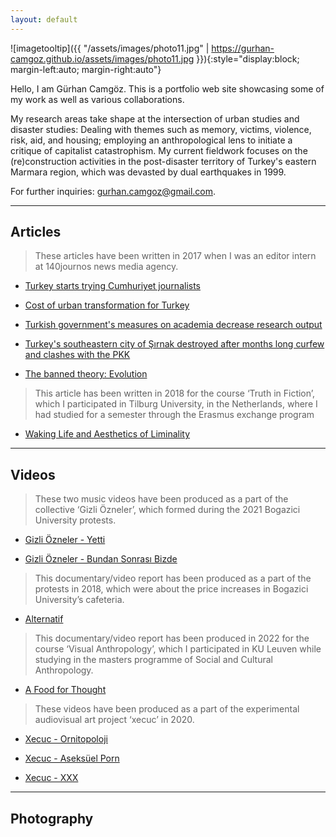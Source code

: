 ```yaml
---
layout: default
---
```


![imagetooltip]({{ "/assets/images/photo11.jpg" | https://gurhan-camgoz.github.io/assets/images/photo11.jpg }}){:style="display:block; margin-left:auto; margin-right:auto"}


Hello, I am Gürhan Camgöz. This is a portfolio web site showcasing some of my work as well as various collaborations. 

My research areas take shape at the intersection of urban studies and disaster studies: Dealing with themes such as memory, victims, violence, risk, aid, and housing; employing an anthropological lens to initiate a critique of capitalist catastrophism. My current fieldwork focuses on the (re)construction activities in the post-disaster territory of Turkey's eastern Marmara region, which was devasted by dual earthquakes in 1999. 

For further inquiries: [gurhan.camgoz@gmail.com](mailto:gurhan.camgoz@gmail.com).

* * *

## Articles

> These articles have been written in 2017 when I was an editor intern at 140journos news media agency.

  - [Turkey starts trying Cumhuriyet journalists](https://140journos.com/turkey-starts-trying-cumhuriyet-journalists-61316bfda29d)

  - [Cost of urban transformation for Turkey](https://140journos.com/cost-of-urban-transformation-for-turkey-33b01cd734d0)

  - [Turkish government's measures on academia decrease research output](https://140journos.com/turkish-governments-measures-on-academia-decrease-research-output-3a54671a2434)

  - [Turkey's southeastern city of Şırnak destroyed after months long curfew and clashes with the PKK](https://140journos.com/turkeys-southeastern-city-of-sirnak-destructed-after-months-long-curfew-and-clashes-with-the-pkk-6e7b406095c)

  - [The banned theory: Evolution](https://140journos.com/the-banned-theory-evolution-e772fa968339)

>This article has been written  in 2018 for the course ‘Truth in Fiction’, which I participated in Tilburg University, in the Netherlands, where I had studied for a semester through the Erasmus exchange program

  - [Waking Life and Aesthetics of Liminality](https://www.diggitmagazine.com/papers/waking-life-and-aesthetics-liminality) 

* * *

## Videos

>These two music videos have been produced as a part of the collective ‘Gizli Özneler’, which formed during the 2021 Bogazici University protests. 

  - [Gizli Özneler - Yetti](https://www.youtube.com/watch?v=IIjpuF9Qh3U)

  - [Gizli Özneler - Bundan Sonrası Bizde](https://www.youtube.com/watch?v=0S781HzRvVk)

>This documentary/video report has been produced as a part of the protests in 2018, which were about the price increases in Bogazici University’s cafeteria.

  - [Alternatif](https://www.youtube.com/watch?v=1Cwr7CYV1X4) 

>This documentary/video report has been produced in 2022 for the course ‘Visual Anthropology’, which I participated in KU Leuven while studying in the masters programme of Social and Cultural Anthropology.

  - [A Food for Thought](https://drive.google.com/file/d/1XQOABK8wUs_Q2hEPk-pZWlCfzWKTczo5/view?usp=share_link)


>These videos have been produced as a part of the experimental audiovisual art project ‘xecuc’ in 2020. 

  - [Xecuc - Ornitopoloji](https://www.youtube.com/watch?v=mUgH7NmtXNY)

  - [Xecuc - Aseksüel Porn](https://www.youtube.com/watch?v=VFju_XPVWZE)

  - [Xecuc - XXX](https://www.youtube.com/watch?v=YF-JR7h7m5w)

* * *

## Photography






